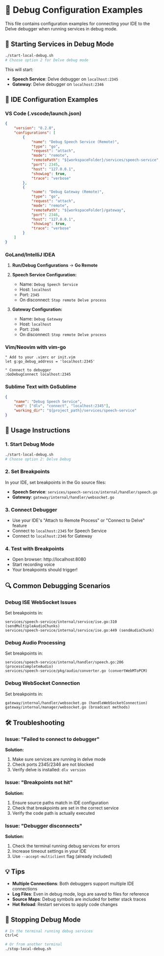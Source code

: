 # 🐛 Debug Configuration Examples

This file contains configuration examples for connecting your IDE to the Delve debugger when running services in debug mode.

## 🚀 Starting Services in Debug Mode

```bash
./start-local-debug.sh
# Choose option 2 for Delve debug mode
```

This will start:
- **Speech Service**: Delve debugger on `localhost:2345`
- **Gateway**: Delve debugger on `localhost:2346`

## 🔧 IDE Configuration Examples

### VS Code (.vscode/launch.json)

```json
{
    "version": "0.2.0",
    "configurations": [
        {
            "name": "Debug Speech Service (Remote)",
            "type": "go",
            "request": "attach",
            "mode": "remote",
            "remotePath": "${workspaceFolder}/services/speech-service",
            "port": 2345,
            "host": "127.0.0.1",
            "showLog": true,
            "trace": "verbose"
        },
        {
            "name": "Debug Gateway (Remote)",
            "type": "go",
            "request": "attach",
            "mode": "remote",
            "remotePath": "${workspaceFolder}/gateway",
            "port": 2346,
            "host": "127.0.0.1",
            "showLog": true,
            "trace": "verbose"
        }
    ]
}
```

### GoLand/IntelliJ IDEA

1. **Run/Debug Configurations** → **Go Remote**
2. **Speech Service Configuration:**
   - Name: `Debug Speech Service`
   - Host: `localhost`
   - Port: `2345`
   - On disconnect: `Stop remote Delve process`

3. **Gateway Configuration:**
   - Name: `Debug Gateway`
   - Host: `localhost`
   - Port: `2346`
   - On disconnect: `Stop remote Delve process`

### Vim/Neovim with vim-go

```vim
" Add to your .vimrc or init.vim
let g:go_debug_address = 'localhost:2345'

" Connect to debugger
:GoDebugConnect localhost:2345
```

### Sublime Text with GoSublime

```json
{
    "name": "Debug Speech Service",
    "cmd": ["dlv", "connect", "localhost:2345"],
    "working_dir": "${project_path}/services/speech-service"
}
```

## 🎯 Usage Instructions

### 1. Start Debug Mode
```bash
./start-local-debug.sh
# Choose option 2: Delve Debug
```

### 2. Set Breakpoints
In your IDE, set breakpoints in the Go source files:
- **Speech Service**: `services/speech-service/internal/handler/speech.go`
- **Gateway**: `gateway/internal/handler/websocket.go`

### 3. Connect Debugger
- Use your IDE's "Attach to Remote Process" or "Connect to Delve" feature
- Connect to `localhost:2345` for Speech Service
- Connect to `localhost:2346` for Gateway

### 4. Test with Breakpoints
- Open browser: http://localhost:8080
- Start recording voice
- Your breakpoints should trigger!

## 🔍 Common Debugging Scenarios

### Debug ISE WebSocket Issues
Set breakpoints in:
```
services/speech-service/internal/service/ise.go:310 (sendMultipleAudioChunks)
services/speech-service/internal/service/ise.go:449 (sendAudioChunk)
```

### Debug Audio Processing
Set breakpoints in:
```
services/speech-service/internal/handler/speech.go:206 (processCompleteAudio)
services/speech-service/pkg/audio/converter.go (convertWebMToPCM)
```

### Debug WebSocket Connection
Set breakpoints in:
```
gateway/internal/handler/websocket.go (handleWebSocketConnection)
gateway/internal/manager/websocket.go (broadcast methods)
```

## 🛠️ Troubleshooting

### Issue: "Failed to connect to debugger"
**Solution:**
1. Make sure services are running in delve mode
2. Check ports 2345/2346 are not blocked
3. Verify delve is installed: `dlv version`

### Issue: "Breakpoints not hit"
**Solution:**
1. Ensure source paths match in IDE configuration
2. Check that breakpoints are set in the correct service
3. Verify the code path is actually executed

### Issue: "Debugger disconnects"
**Solution:**
1. Check the terminal running debug services for errors
2. Increase timeout settings in your IDE
3. Use `--accept-multiclient` flag (already included)

## 💡 Tips

- **Multiple Connections**: Both debuggers support multiple IDE connections
- **Log Files**: Even in debug mode, logs are saved to files for reference
- **Source Maps**: Debug symbols are included for better stack traces
- **Hot Reload**: Restart services to apply code changes

## 🛑 Stopping Debug Mode

```bash
# In the terminal running debug services
Ctrl+C

# Or from another terminal
./stop-local-debug.sh
``` 